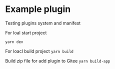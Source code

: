 # Example plugin

Testing plugins system and manifest

For loal start project

`yarn dev`

For loacl build project
`yarn build`

Build zip file for add plugin to Gitee
`yarn build-app`

